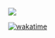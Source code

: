 ![](https://skr.sh/i/031122/NbPPVOcj.png?download=1&name=Скриншот%2003-11-2022%2001:47:45.png)

[![wakatime](https://wakatime.com/badge/user/00c06353-40fb-459c-9e18-af3583410e06/project/c78ed8e7-31ae-4362-b04e-e3d851c88086.svg)](https://wakatime.com/badge/user/00c06353-40fb-459c-9e18-af3583410e06/project/c78ed8e7-31ae-4362-b04e-e3d851c88086)
